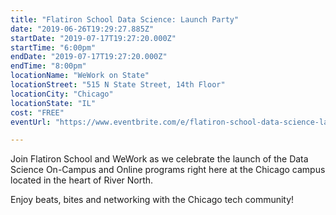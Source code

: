 ```yaml
---
title: "Flatiron School Data Science: Launch Party"
date: "2019-06-26T19:29:27.885Z"
startDate: "2019-07-17T19:27:20.000Z"
startTime: "6:00pm"
endDate: "2019-07-17T19:27:20.000Z"
endTime: "8:00pm"
locationName: "WeWork on State"
locationStreet: "515 N State Street, 14th Floor"
locationCity: "Chicago"
locationState: "IL"
cost: "FREE"
eventUrl: "https://www.eventbrite.com/e/flatiron-school-data-science-launch-party-chicago-tickets-62879523347"

---
```


Join Flatiron School and WeWork as we celebrate the launch of the Data Science On-Campus and Online programs right here at the Chicago campus located in the heart of River North.

Enjoy beats, bites and networking with the Chicago tech community!

